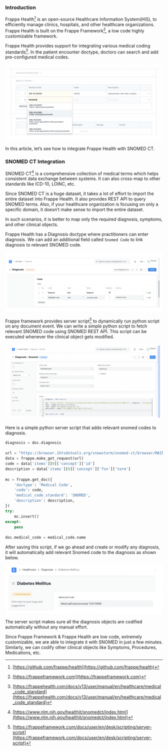  <!--
.. title: Integrating Frappe Health with SNOMED CT
.. slug: frappe-health-snomed-ct
.. date: 2022-08-31 16:29:13 UTC+05:30
.. tags: HealthIT, frappe-framework
.. category:
.. link:
.. description: How to integrate Frappe Health with snomed ct?
.. type: text
-->


### Introduction


Frappe Health[^FH] is an open-source Healthcare Information System(HIS), to efficiently manage clinics, hospitals, and other healthcare organizations. Frappe Health is built on the Frappe Framework[^ff], a low code highly customizable framework.

Frappe Health provides support for integrating various medical coding standards[^mcs]. In the patient encounter doctype, doctors can search and add pre-configured medical codes.

<img src="/images/snomed-frappe-health1.png" />

In this article, let’s see how to integrate Frappe Health with SNOMED CT.


### SNOMED CT Integration

SNOMED CT[^snomed] is a comprehensive collection of medical terms which helps consistent data exchange between systems. It can also cross-map to other standards like ICD-10, LOINC, etc.

Since SNOMED CT is a huge dataset, it takes a lot of effort to import the entire dataset into Frappe Health. It also provides REST API to query SNOMED terms. Also, if your healthcare organization is focusing on only a specific domain, it doesn’t make sense to import the entire dataset.

In such scenarios, it is better to map only the required diagnosis, symptoms, and other clinical objects.

Frappe Health has a Diagnosis doctype where practitioners can enter diagnosis. We can add an additional field called `Snomed Code` to link diagnosis to relevant SNOMED code.

<img src="/images/snomed-frappe-health2.png" />

Frappe framework provides server script[^ss] to dynamically run python script on any document event. We can write a simple python script to fetch relevant SNOMED code using SNOMED REST API. This script can be executed whenever the clinical object gets modified.

<img src="/images/snomed-frappe-health3.png" />

Here is a simple python server script that adds relevant snomed codes to diagnosis.

```python
diagnosis = doc.diagnosis

url = "https://browser.ihtsdotools.org/snowstorm/snomed-ct/browser/MAIN/descriptions?&limit=50&term=" + diagnosis + "&conceptActive=true&lang=english&skipTo=0&returnLimit=100"
data = frappe.make_get_request(url)
code = data['items'][0]['concept']['id']
description = data['items'][0]['concept']['fsn']['term']

mc = frappe.get_doc({
    'doctype': 'Medical Code',
    'code': code,
    'medical_code_standard': 'SNOMED',
    'description': description,
})
try:
    mc.insert()
except:
    pass

doc.medical_code = medical_code.name
```

After saving this script, if we go ahead and create or modify any diagnosis, it will automatically add relevant Snomed code to the diagnosis as shown below.

<img src="/images/snomed-frappe-health4.png" />

The server script makes sure all the diagnosis objects are codified automatically without any manual effort.

Since Frappe Framework & Frappe Health are low code, extremely customizable, we are able to integrate it with SNOMED in just a few minutes. Similarly, we can codify other clinical objects like Symptoms, Procedures, Medications, etc.


[^FH]: [https://github.com/frappe/health](https://github.com/frappe/health)

[^ff]: [https://frappeframework.com](https://frappeframework.com)

[^mcs]: [https://frappehealth.com/docs/v13/user/manual/en/healthcare/medical_code_standard](https://frappehealth.com/docs/v13/user/manual/en/healthcare/medical_code_standard)

[^snomed]: [https://www.nlm.nih.gov/healthit/snomedct/index.html](https://www.nlm.nih.gov/healthit/snomedct/index.html)



[^ss]: [https://frappeframework.com/docs/user/en/desk/scripting/server-script](https://frappeframework.com/docs/user/en/desk/scripting/server-script)
